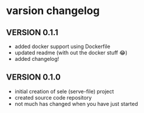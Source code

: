 # varsion changelog

## VERSION 0.1.1

- added docker support using Dockerfile
- updated readme (with out the docker stuff 😂)
- added changelog!

## VERSION 0.1.0

- initial creation of sele (serve-file) project
- created source code repository
- not much has changed when you have just started
